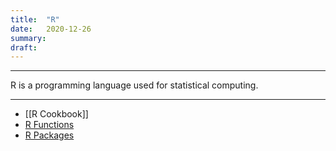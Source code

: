 ```yaml
---
title:  "R"
date:   2020-12-26 
summary:    
draft:  
---
```


- - - -

R is a programming language used for statistical computing.

- - - -
*  [[R Cookbook]]
* [R Functions](/wiki/programming/r/r-functions/)
* [R Packages](/wiki/programming/r/r-packages/)